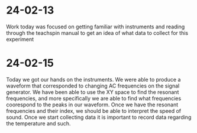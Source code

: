 # 24-02-13
Work today was focused on getting familiar with instruments and reading through the teachspin manual to get an idea of what data to collect for this experiment

# 24-02-15
Today we got our hands on the instruments. We were able to produce a waveform that corresponded to changing AC frequencies on the signal generator. We have been able to use the XY space to find the resonant frequencies, and more specifically we are able to find what frequencies coorespond to the peaks in our waveform. Once we have the resonant frequencies and their index, we should be able to interpret the speed of sound. Once we start collecting data it is important to record data regarding the temperature and such.

